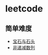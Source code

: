 # leetcode
## 简单难度
* [宝石与石头](https://github.com/woai3c/leetcode/blob/master/easy/jewels-and-stones.md)
* [非递减数列](https://github.com/woai3c/leetcode/blob/master/easy/non-decreasing-array.md)
